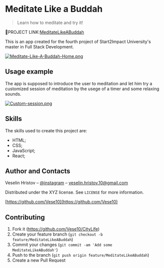 # Meditate Like a Buddah
> Learn how to meditate and try it!

🔗PROJECT LINK:[MeditateLikeABuddah](https://meditatelikeabuddah.netlify.app/)

This is an app created for the fourth project of Start2Impact University's master in Full Stack Development. 

[![Meditate-Like-A-Buddah-Home.png](https://i.postimg.cc/5ySdHxxp/Meditate-Like-A-Buddah-Home.png)](https://postimg.cc/vxTSkwx6)


## Usage example

The app is supposed to introduce the user to meditation and let him try a customized session of meditation by the usege of a timer and some relaxing sounds.

 [![Custom-session.png](https://i.postimg.cc/vm2r5j8s/Custom-session.png)](https://postimg.cc/SX8YhgzT)

## Skills

The skills used to create this project are:
 - HTML;
 - CSS; 
 - JavaScript;
 - React;

## Author and Contacts

Veselin Hristov – [@instagram](https://instagram.com/vese.10?igshid=OGQ5ZDc2ODk2ZA==) – veselin.hristov.10@gmail.com

Distributed under the XYZ license. See ``LICENSE`` for more information.

[https://github.com/Vese10](https://github.com/Vese10)

## Contributing

1. Fork it (<https://github.com/Vese10/CityLife>)
2. Create your feature branch (`git checkout -b feature/MeditateLikeABuddah`)
3. Commit your changes (`git commit -am 'Add some MeditateLikeABuddah'`)
4. Push to the branch (`git push origin feature/MeditateLikeABuddah`)
5. Create a new Pull Request

<!-- Markdown link & img dfn's -->
[npm-image]: https://img.shields.io/npm/v/datadog-metrics.svg?style=flat-square
[npm-url]: https://npmjs.org/package/datadog-metrics
[npm-downloads]: https://img.shields.io/npm/dm/datadog-metrics.svg?style=flat-square
[travis-image]: https://img.shields.io/travis/dbader/node-datadog-metrics/master.svg?style=flat-square
[travis-url]: https://travis-ci.org/dbader/node-datadog-metrics
[wiki]: https://github.com/yourname/yourproject/wiki